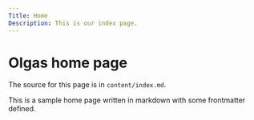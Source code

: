 ```yaml
---
Title: Home
Description: This is our index page.
---
```


Olgas home page
==========================

The source for this page is in `content/index.md`.

This is a sample home page written in markdown with some frontmatter defined.
